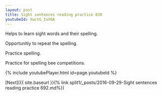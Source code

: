 ```yaml
---
layout: post
title: Sight sentences reading practice 830
youtubeId: XwctG_IvV6A
---
```

 
 
Helps to learn sight words and their spelling.

Opportunitiy to repeat the spelling. 

Practice spelling. 
 
Practice for spelling bee competitions. 
 
{% include youtubePlayer.html id=page.youtubeId %}
 
 

[Next]({{ site.baseurl }}{% link  split1/_posts/2016-09-29-Sight sentences reading practice 692.md%})
 
